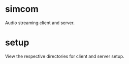 # simcom
Audio streaming client and server.

# setup
View the respective directories for client and 
server setup.
